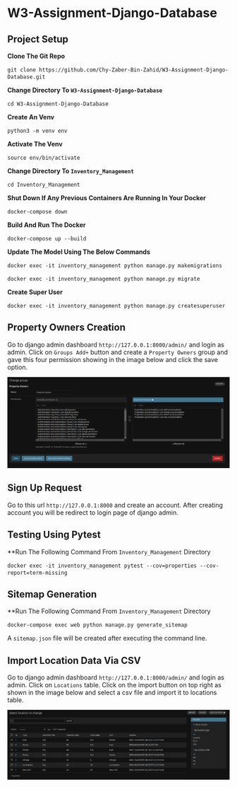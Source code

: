 # W3-Assignment-Django-Database
## Project Setup
**Clone The Git Repo**
```
git clone https://github.com/Chy-Zaber-Bin-Zahid/W3-Assignment-Django-Database.git
```
**Change Directory To `W3-Assignment-Django-Database`**
```
cd W3-Assignment-Django-Database
```
**Create An Venv**
```
python3 -m venv env
```
**Activate The Venv**
```
source env/bin/activate
```
**Change Directory To `Inventory_Management`**
```
cd Inventory_Management
```
**Shut Down If Any Previous Containers Are Running In Your Docker**
```
docker-compose down
```
**Build And Run The Docker**
```
docker-compose up --build
```
**Update The Model Using The Below Commands**
```
docker exec -it inventory_management python manage.py makemigrations
```
```
docker exec -it inventory_management python manage.py migrate
```
**Create Super User**
```
docker exec -it inventory_management python manage.py createsuperuser
```

## Property Owners Creation
Go to django admin dashboard `http://127.0.0.1:8000/admin/` and login as admin. Click on `Groups Add+` button and create a `Property Owners` group and gave this four permission showing in the image below and click the save option.

![alt text](image.png)

## Sign Up Request

Go to this url `http://127.0.0.1:8000` and create an account. After creating account you will be redirect to login page of django admin.

## Testing Using Pytest
**Run The Following Command From `Inventory_Management` Directory
```
docker exec -it inventory_management pytest --cov=properties --cov-report=term-missing
```

## Sitemap Generation
**Run The Following Command From `Inventory_Management` Directory
```
docker-compose exec web python manage.py generate_sitemap
```
A `sitemap.json` file will be created after executing the command line.

## Import Location Data Via CSV
Go to django admin dashboard `http://127.0.0.1:8000/admin/` and login as admin. Click on `Locations` table. Click on the import button on top right as shown in the image below and select a csv file and import it to locations table.

![alt text](image-2.png)